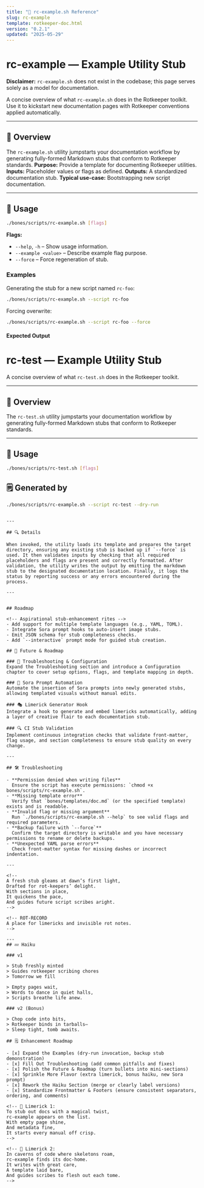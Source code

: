 ```yaml
---
title: "📝 rc-example.sh Reference"
slug: rc-example
template: rotkeeper-doc.html
version: "0.2.1"
updated: "2025-05-29"
---
```


# rc-example — Example Utility Stub

<!-- NOTE: This is a documentation template only; rc-example.sh is not an actual script. -->

<!-- Purpose: stub generation ritual -->

**Disclaimer:** `rc-example.sh` does not exist in the codebase; this page serves solely as a model for documentation.

A concise overview of what `rc-example.sh` does in the Rotkeeper toolkit. Use it to kickstart new documentation pages with Rotkeeper conventions applied automatically.

---

## 📝 Overview

<!-- What the utility does, in ritual terms -->

The `rc-example.sh` utility jumpstarts your documentation workflow by generating fully-formed Markdown stubs that conform to Rotkeeper standards. **Purpose:** Provide a template for documenting Rotkeeper utilities. **Inputs:** Placeholder values or flags as defined. **Outputs:** A standardized documentation stub. **Typical use-case:** Bootstrapping new script documentation.

---

## 🚀 Usage

<!-- Invocation ceremony and flags -->

```bash
./bones/scripts/rc-example.sh [flags]
```

**Flags:**

- `--help`, `-h` – Show usage information.
- `--example <value>` – Describe example flag purpose.
- `--force` – Force regeneration of stub.

### Examples

<!-- Demonstrations of stub generation -->

Generating the stub for a new script named `rc-foo`:

```bash
./bones/scripts/rc-example.sh --script rc-foo
```

Forcing overwrite:

```bash
./bones/scripts/rc-example.sh --script rc-foo --force
```

#### Expected Output

<!-- Sample result of the ritual -->

# rc-test — Example Utility Stub

A concise overview of what `rc-test.sh` does in the Rotkeeper toolkit.

---

## 📝 Overview

The `rc-test.sh` utility jumpstarts your documentation workflow by generating fully-formed Markdown stubs that conform to Rotkeeper standards.

---

## 🚀 Usage

```bash
./bones/scripts/rc-test.sh [flags]
```

## 🗒️ Generated by

```bash
./bones/scripts/rc-example.sh --script rc-test --dry-run
```
```

---

## 🔍 Details

When invoked, the utility loads its template and prepares the target directory, ensuring any existing stub is backed up if `--force` is used. It then validates inputs by checking that all required placeholders and flags are present and correctly formatted. After validation, the utility writes the output by emitting the markdown stub to the designated documentation location. Finally, it logs the status by reporting success or any errors encountered during the process.

---


## Roadmap

<!-- Aspirational stub-enhancement rites -->
- Add support for multiple template languages (e.g., YAML, TOML).
- Integrate Sora prompt hooks to auto-insert image stubs.
- Emit JSON schema for stub completeness checks.
- Add `--interactive` prompt mode for guided stub creation.

## 🎯 Future & Roadmap

### 🔧 Troubleshooting & Configuration
Expand the Troubleshooting section and introduce a Configuration chapter to cover setup options, flags, and template mapping in depth.

### 🤖 Sora Prompt Automation
Automate the insertion of Sora prompts into newly generated stubs, allowing templated visuals without manual edits.

### 🎭 Limerick Generator Hook
Integrate a hook to generate and embed limericks automatically, adding a layer of creative flair to each documentation stub.

### 🔍 CI Stub Validation
Implement continuous integration checks that validate front-matter, flag usage, and section completeness to ensure stub quality on every change.

---

## 🛠️ Troubleshooting

- **Permission denied when writing files**
  Ensure the script has execute permissions: `chmod +x bones/scripts/rc-example.sh`.
- **Missing template error**
  Verify that `bones/templates/doc.md` (or the specified template) exists and is readable.
- **Invalid flag or missing argument**
  Run `./bones/scripts/rc-example.sh --help` to see valid flags and required parameters.
- **Backup failure with `--force`**
  Confirm the target directory is writable and you have necessary permissions to rename or delete backups.
- **Unexpected YAML parse errors**
  Check front-matter syntax for missing dashes or incorrect indentation.

---

<!--
A fresh stub gleams at dawn’s first light,
Drafted for rot-keepers’ delight.
With sections in place,
It quickens the pace,
And guides future script scribes aright.
-->

<!-- ROT-RECORD
A place for limericks and invisible rot notes.
-->

---
## 💤 Haiku

### v1

> Stub freshly minted
> Guides rotkeeper scribing chores
> Tomorrow we fill

> Empty pages wait,
> Words to dance in quiet halls,
> Scripts breathe life anew.

### v2 (Bonus)

> Chop code into bits,
> Rotkeeper binds in tarballs—
> Sleep tight, tomb awaits.

## 🗒️ Enhancement Roadmap

- [x] Expand the Examples (dry-run invocation, backup stub demonstration)
- [x] Fill Out Troubleshooting (add common pitfalls and fixes)
- [x] Polish the Future & Roadmap (turn bullets into mini-sections)
- [x] Sprinkle More Flavor (extra limerick, bonus haiku, new Sora prompt)
- [x] Rework the Haiku Section (merge or clearly label versions)
- [x] Standardize Frontmatter & Footers (ensure consistent separators, ordering, and comments)

<!-- 🎴 Limerick 1:
To stub out docs with a magical twist,
rc-example appears on the list.
With empty page shine,
And metadata fine,
It starts every manual off crisp.
-->

<!-- 🎴 Limerick 2:
In caverns of code where skeletons roam,
rc-example finds its doc-home.
It writes with great care,
A template laid bare,
And guides scribes to flesh out each tome.
-->